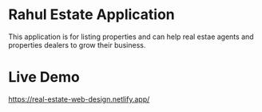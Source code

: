 ﻿# Rahul Estate Application
 This application is for listing properties and can help real estae agents and properties dealers to grow their business.
 
 # Live Demo
 https://real-estate-web-design.netlify.app/
